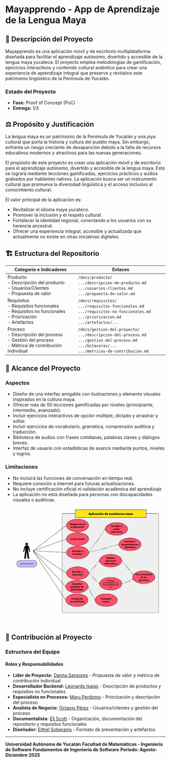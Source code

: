 # Mayapprendo - App de Aprendizaje de la Lengua Maya

## 📌 Descripción del Proyecto

Mayapprendo es una aplicación móvil y de escritorio multiplataforma diseñada para facilitar el aprendizaje autónomo, divertido y accesible de la lengua maya yucateca. El proyecto emplea metodologías de gamificación, ejercicios interactivos y contenido cultural auténtico para crear una experiencia de aprendizaje integral que preserve y revitalice este patrimonio lingüístico de la Península de Yucatán.

### Estado del Proyecto
- **Fase:** Proof of Concept (PoC)
- **Entrega:** 1/3

## ⚖️ Propósito y Justificación

La lengua maya es un patrimonio de la Península de Yucatán y una joya cultural que porta la historia y cultura del pueblo maya. Sin embargo, enfrenta un riesgo creciente de desaparición debido a la falta de recursos educativos modernos y atractivos para las nuevas generaciones.

El propósito de este proyecto es crear una aplicación móvil y de escritorio para el aprendizaje autónomo, divertido y accesible de la lengua maya. Esto se logrará mediante lecciones gamificadas, ejercicios prácticos y audios grabados por hablantes nativos. La aplicación busca ser un instrumento cultural que promueva la diversidad lingüística y el acceso inclusivo al conocimiento cultural.

El valor principal de la aplicación es:
- Revitalizar el idioma maya yucateco.
- Promover la inclusión y el respeto cultural.
- Fortalecer la identidad regional, conectando a los usuarios con su herencia ancestral.
- Ofrecer una experiencia integral, accesible y actualizada que actualmente no existe en otras iniciativas digitales.

## 🏗️ Estructura del Repositorio
| Categoría e Indicadores | Enlaces |
|-------------------------|---------|
| Producto <br>- Descripción del producto <br>- Usuarios/Clientes <br>- Propuesta de valor | `/docs/producto/` <br>`.../descripcion-de-producto.md` <br>`.../usuarios-clientes.md` <br>`.../propuesta-de-valor.md` |
| Requisitos <br>- Requisitos funcionales <br>- Requisitos no funcionales <br>- Priorización <br>- Artefactos | `/docs/requisitos/` <br>`.../requisitos-funcionales.md` <br>`.../requisitos-no-funcionales.md` <br>`.../priorizacion.md` <br>`.../artefactos/...`|
| Proceso <br>- Descripción del proceso <br>- Gestión del proceso <br>- Métrica de contribución individual | `/docs/gestion-del-proyecto/` <br>`.../descripcion-del-proceso.md` <br>`.../gestion-del-proceso.md` `.../bitacoras/...`  <br>`.../metricas-de-contribucion.md` |

## 🎯 Alcance del Proyecto
### Aspectos
- Diseño de una interfaz amigable con ilustraciones y elemento visuales inspirados en la cultura maya. 
- Ofrecer más de 50 lecciones gamificadas por niveles (principiante, intermedio, avanzado). 
- Incluir ejercicios interactivos de opción múltiple, dictado y arrastrar y soltar. 
- Incluir ejercicios de vocabulario, gramática, comprensión auditiva y traducción. 
- Biblioteca de audios con frases cotidianas, palabras claves y diálogos breves. 
- Interfaz de usuario con estadísticas de avance mediante puntos, niveles y logros.

### Limitaciones
- No incluirá las funciones de conversación en tiempo real. 
- Requiere conexión a internet para futuras actualizaciones. 
- No incluye certificación oficial ni validación académica del aprendizaje 
- La aplicación no está diseñada para personas con discapacidades visuales o auditivas.

![Casos de Usos](docs/requisitos/artefactos/caso-de-uso2.jpeg)

## 👥 Contribución al Proyecto

### Estructura del Equipo

#### Roles y Responsabilidades
- **Líder de Proyecto:** [Danna Sansores](https://github.com/dannasansores) - Propuesta de valor y métrica de contribución individual
- **Desarrollador Backend:** [Leonardo Isaías](https://github.com/manriqueespinosaleonardo) - Descripción de productos y requisitos no funcionales  
- **Especialista en Procesos:** [Maru Perdomo](https://github.com/marunui) - Priorización y descripción del proceso
- **Analista de Negocio:** [Octavio Pérez](https://github.com/octavpg) - Usuarios/clientes y gestión del proceso
- **Documentalista:** [Eli Scott](https://github.com/melismau) - Organización, documentación del repositorio y requisitos funcionales
- **Diseñador:** [Eithel Soberanis](https://github.com/eithelsoberanis-coder) - Formato de presentación y artefactos

---  

**Universidad Autónoma de Yucatán**
**Facultad de Matemáticas - Ingeniería de Software**
**Fundamentos de Ingeniería de Software**
**Período: Agosto-Diciembre 2025**
